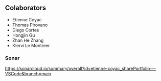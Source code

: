 ## Colaborators

- Etienne Coyac
- Thomas Pirovano
- Diego Cortes
- Hongjin Gu
- Zhan He Zhang
- Klervi Le Montreer

### Sonar

https://sonarcloud.io/summary/overall?id=etienne-coyac_sharePortfolio---VSCode&branch=main
